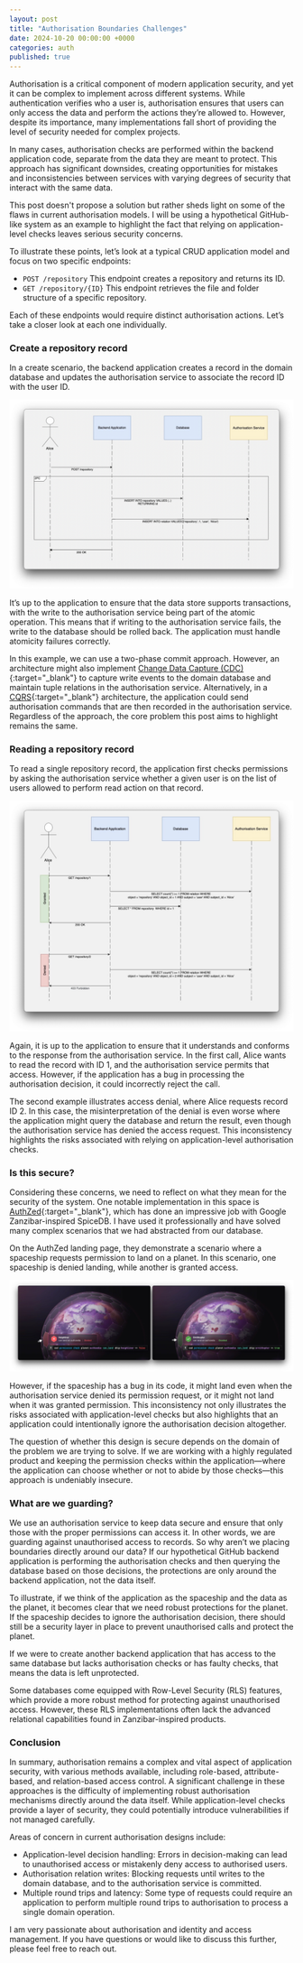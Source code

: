 ```yaml
---
layout: post
title: "Authorisation Boundaries Challenges"
date: 2024-10-20 00:00:00 +0000
categories: auth
published: true
---
```


Authorisation is a critical component of modern application security, and yet it can be complex to implement across different systems. While authentication verifies who a user is, authorisation ensures that users can only access the data and perform the actions they’re allowed to. However, despite its importance, many implementations fall short of providing the level of security needed for complex projects.

In many cases, authorisation checks are performed within the backend application code, separate from the data they are meant to protect. This approach has significant downsides, creating opportunities for mistakes and inconsistencies between services with varying degrees of security that interact with the same data.

This post doesn't propose a solution but rather sheds light on some of the flaws in current authorisation models. I will be using a hypothetical GitHub-like system as an example to highlight the fact that relying on application-level checks leaves serious security concerns.

To illustrate these points, let’s look at a typical CRUD application model and focus on two specific endpoints:

- `POST /repository` This endpoint creates a repository and returns its ID.
- `GET /repository/{ID}` This endpoint retrieves the file and folder structure of a specific repository.

Each of these endpoints would require distinct authorisation actions. Let’s take a closer look at each one individually.

### Create a repository record

In a create scenario, the backend application creates a record in the domain database and updates the authorisation service to associate the record ID with the user ID.

![Create Record](/assets/post240615/create-record.png)

It’s up to the application to ensure that the data store supports transactions, with the write to the authorisation service being part of the atomic operation. This means that if writing to the authorisation service fails, the write to the database should be rolled back. The application must handle atomicity failures correctly.

In this example, we can use a two-phase commit approach. However, an architecture might also implement [Change Data Capture (CDC)](https://en.wikipedia.org/wiki/Change_data_capture){:target="_blank"} to capture write events to the domain database and maintain tuple relations in the authorisation service. Alternatively, in a [CQRS](https://martinfowler.com/bliki/CQRS.html){:target="_blank"} architecture, the application could send authorisation commands that are then recorded in the authorisation service. Regardless of the approach, the core problem this post aims to highlight remains the same.

### Reading a repository record

To read a single repository record, the application first checks permissions by asking the authorisation service whether a given user is on the list of users allowed to perform read action on that record.

![Read Single Record](/assets/post240615/read-single-record.png)

Again, it is up to the application to ensure that it understands and conforms to the response from the authorisation service. In the first call, Alice wants to read the record with ID 1, and the authorisation service permits that access. However, if the application has a bug in processing the authorisation decision, it could incorrectly reject the call.

The second example illustrates access denial, where Alice requests record ID 2. In this case, the misinterpretation of the denial is even worse where the application might query the database and return the result, even though the authorisation service has denied the access request. This inconsistency highlights the risks associated with relying on application-level authorisation checks.

### Is this secure?

Considering these concerns, we need to reflect on what they mean for the security of the system. One notable implementation in this space is [AuthZed](https://authzed.com){:target="_blank"}, which has done an impressive job with Google Zanzibar-inspired SpiceDB. I have used it professionally and have solved many complex scenarios that we had abstracted from our database.

On the AuthZed landing page, they demonstrate a scenario where a spaceship requests permission to land on a planet. In this scenario, one spaceship is denied landing, while another is granted access.

![Ornithopter check permission](/assets/post240615/authzed-can-land-authzedia.jpg)

However, if the spaceship has a bug in its code, it might land even when the authorisation service denied its permission request, or it might not land when it was granted permission. This inconsistency not only illustrates the risks associated with application-level checks but also highlights that an application could intentionally ignore the authorisation decision altogether.

The question of whether this design is secure depends on the domain of the problem we are trying to solve. If we are working with a highly regulated product and keeping the permission checks within the application—where the application can choose whether or not to abide by those checks—this approach is undeniably insecure.

### What are we guarding?

We use an authorisation service to keep data secure and ensure that only those with the proper permissions can access it. In other words, we are guarding against unauthorised access to records. So why aren’t we placing boundaries directly around our data? If our hypothetical GitHub backend application is performing the authorisation checks and then querying the database based on those decisions, the protections are only around the backend application, not the data itself.

To illustrate, if we think of the application as the spaceship and the data as the planet, it becomes clear that we need robust protections for the planet. If the spaceship decides to ignore the authorisation decision, there should still be a security layer in place to prevent unauthorised calls and protect the planet.

If we were to create another backend application that has access to the same database but lacks authorisation checks or has faulty checks, that means the data is left unprotected.

Some databases come equipped with Row-Level Security (RLS) features, which provide a more robust method for protecting against unauthorised access. However, these RLS implementations often lack the advanced relational capabilities found in Zanzibar-inspired products.

### Conclusion

In summary, authorisation remains a complex and vital aspect of application security, with various methods available, including role-based, attribute-based, and relation-based access control. A significant challenge in these approaches is the difficulty of implementing robust authorisation mechanisms directly around the data itself. While application-level checks provide a layer of security, they could potentially introduce vulnerabilities if not managed carefully.

Areas of concern in current authorisation designs include:

- Application-level decision handling: Errors in decision-making can lead to unauthorised access or mistakenly deny access to authorised users.
- Authorisation relation writes: Blocking requests until writes to the domain database, and to the authorisation service is committed.
- Multiple round trips and latency: Some type of requests could require an application to perform multiple round trips to authorisation to process a single domain operation.

I am very passionate about authorisation and identity and access management. If you have questions or would like to discuss this further, please feel free to reach out.